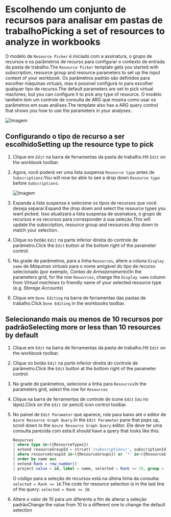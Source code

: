 # <a name="picking-a-set-of-resources-to-analyze-in-workbooks"></a><span data-ttu-id="268ff-101">Escolhendo um conjunto de recursos para analisar em pastas de trabalho</span><span class="sxs-lookup"><span data-stu-id="268ff-101">Picking a set of resources to analyze in workbooks</span></span>

<span data-ttu-id="268ff-102">O modelo de `Resource Picker` é iniciado com a assinatura, o grupo de recursos e os parâmetros de recurso para configurar o contexto de entrada da pasta de trabalho.</span><span class="sxs-lookup"><span data-stu-id="268ff-102">The `Resource Picker` template gets you started with subscription, resource group and resource parameters to set up the input context of your workbook.</span></span> <span data-ttu-id="268ff-103">Os parâmetros padrão são definidos para escolher máquinas virtuais, mas é possível configurá-lo para escolher qualquer tipo de recurso.</span><span class="sxs-lookup"><span data-stu-id="268ff-103">The default parameters are set to pick virtual machines, but you can configure it to pick any type of resource.</span></span> <span data-ttu-id="268ff-104">O modelo também tem um controle de consulta de ARG que mostra como usar os parâmetros em suas análises.</span><span class="sxs-lookup"><span data-stu-id="268ff-104">The template also has a ARG query control that shows you how to use the parameters in your analyses.</span></span>

![Imagem](Full.png)

## <a name="setting-up-the-resource-type-to-pick"></a><span data-ttu-id="268ff-106">Configurando o tipo de recurso a ser escolhido</span><span class="sxs-lookup"><span data-stu-id="268ff-106">Setting up the resource type to pick</span></span>

1. <span data-ttu-id="268ff-107">Clique em `Edit` na barra de ferramentas da pasta de trabalho.</span><span class="sxs-lookup"><span data-stu-id="268ff-107">Hit `Edit` on the workbook toolbar.</span></span>
2. <span data-ttu-id="268ff-108">Agora, você poderá ver uma lista suspensa `Resource type` antes de `Subscriptions`:</span><span class="sxs-lookup"><span data-stu-id="268ff-108">You will now be able to see a drop down `Resource type` before `Subscriptions`:</span></span>

    ![Imagem](Parameter.png)
3. <span data-ttu-id="268ff-110">Expanda a lista suspensa e selecione os tipos de recursos que você deseja separar.</span><span class="sxs-lookup"><span data-stu-id="268ff-110">Expand the drop down and select the resource types you want picked.</span></span> <span data-ttu-id="268ff-111">Isso atualizará a lista suspensa de assinatura, o grupo de recursos e os recursos para corresponder à sua seleção.</span><span class="sxs-lookup"><span data-stu-id="268ff-111">This will update the subscription, resource group and resources drop down to match your selection.</span></span>
4. <span data-ttu-id="268ff-112">Clique no botão `Edit` na parte inferior direita do controle de parâmetro.</span><span class="sxs-lookup"><span data-stu-id="268ff-112">Click the `Edit` button at the bottom right of the parameter control.</span></span>
5. <span data-ttu-id="268ff-113">Na grade de parâmetros, para a linha `Resources`, altere a coluna `Display name` de _Máquinas virtuais_ para o nome amigável do tipo de recurso selecionado (por exemplo, _Contas de Armazenamento_)</span><span class="sxs-lookup"><span data-stu-id="268ff-113">In the parameters grid, for the row `Resources`, change the `Display name` column from _Virtual machines_ to friendly name of your selected resource type (e.g. _Storage Accounts_)</span></span>
6. <span data-ttu-id="268ff-114">Clique em `Done Editing` na barra de ferramentas das pastas de trabalho.</span><span class="sxs-lookup"><span data-stu-id="268ff-114">Click `Done Editing` in the workbooks toolbar.</span></span>

## <a name="selecting-more-or-less-than-10-resources-by-default"></a><span data-ttu-id="268ff-115">Selecionando mais ou menos de 10 recursos por padrão</span><span class="sxs-lookup"><span data-stu-id="268ff-115">Selecting more or less than 10 resources by default</span></span>

1. <span data-ttu-id="268ff-116">Clique em `Edit` na barra de ferramentas da pasta de trabalho.</span><span class="sxs-lookup"><span data-stu-id="268ff-116">Hit `Edit` on the workbook toolbar.</span></span>
2. <span data-ttu-id="268ff-117">Clique no botão `Edit` na parte inferior direita do controle de parâmetro.</span><span class="sxs-lookup"><span data-stu-id="268ff-117">Click the `Edit` button at the bottom right of the parameter control.</span></span>
3. <span data-ttu-id="268ff-118">Na grade de parâmetros, selecione a linha para `Resources`</span><span class="sxs-lookup"><span data-stu-id="268ff-118">In the parameters grid, select the row for `Resources`</span></span>
4. <span data-ttu-id="268ff-119">Clique na barra de ferramentas de controle de ícone `Edit` (ou no lápis).</span><span class="sxs-lookup"><span data-stu-id="268ff-119">Click on the `Edit` (or pencil) icon control toolbar.</span></span>
5. <span data-ttu-id="268ff-120">No painel de `Edit Parameter` que aparece, role para baixo até o editor de `Azure Resource Graph Query`.</span><span class="sxs-lookup"><span data-stu-id="268ff-120">In the `Edit Parameter` pane that pops up, scroll down to the `Azure Resource Graph Query` editor.</span></span> <span data-ttu-id="268ff-121">Ele deve ter uma consulta parecida com esta:</span><span class="sxs-lookup"><span data-stu-id="268ff-121">It should have a query that looks like this:</span></span>
    ```sql
    Resources
    | where type in~({ResourceTypes})
    | extend resourceGroupId = strcat('/subscriptions/', subscriptionId, '/resourceGroups/', resourceGroup)
    | where resourceGroupId in~({ResourceGroups}) or '*' in~({ResourceGroups})
    | order by name asc
    | extend Rank = row_number()
    | project value = id, label = name, selected = Rank <= 10, group = resourceGroup
    ```
    <span data-ttu-id="268ff-122">O código para a seleção de recursos está na última linha da consulta: `selected = Rank <= 10`.</span><span class="sxs-lookup"><span data-stu-id="268ff-122">The code for resource selection is in the last line of the query: `selected = Rank <= 10`.</span></span> 

6. <span data-ttu-id="268ff-123">Altere o valor de 10 para um diferente a fim de alterar a seleção padrão</span><span class="sxs-lookup"><span data-stu-id="268ff-123">Change the value from 10 to a different one to change the default selection</span></span>